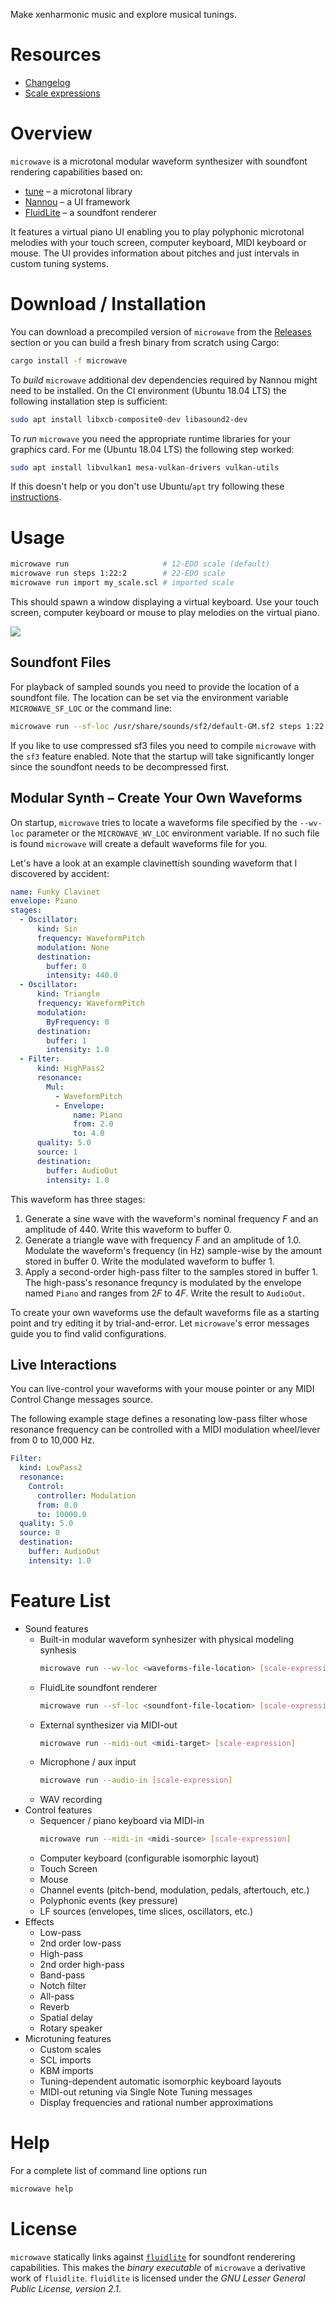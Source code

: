 Make xenharmonic music and explore musical tunings.

# Resources

- [Changelog](https://github.com/Woyten/tune/releases)
- [Scale expressions](https://crates.io/crates/tune-cli)

# Overview

`microwave` is a microtonal modular waveform synthesizer with soundfont rendering capabilities based on:

- [tune](https://crates.io/crates/tune) &ndash; a microtonal library
- [Nannou](https://nannou.cc/) &ndash; a UI framework
- [FluidLite](https://crates.io/crates/fluidlite) &ndash; a soundfont renderer

It features a virtual piano UI enabling you to play polyphonic microtonal melodies with your touch screen, computer keyboard, MIDI keyboard or mouse. The UI provides information about pitches and just intervals in custom tuning systems.

# Download / Installation

You can download a precompiled version of `microwave` from the [Releases](https://github.com/Woyten/tune/releases) section or you can build a fresh binary from scratch using Cargo:

```bash
cargo install -f microwave
```

To *build* `microwave` additional dev dependencies required by Nannou might need to be installed. On the CI environment (Ubuntu 18.04 LTS) the following installation step is sufficient:

```bash
sudo apt install libxcb-composite0-dev libasound2-dev
```

To *run* `microwave` you need the appropriate runtime libraries for your graphics card. For me (Ubuntu 18.04 LTS) the following step worked:

```bash
sudo apt install libvulkan1 mesa-vulkan-drivers vulkan-utils
```

If this doesn't help or you don't use Ubuntu/`apt` try following these [instructions](https://guide.nannou.cc/getting_started/platform-specific_setup.html).

# Usage

```bash
microwave run                     # 12-EDO scale (default)
microwave run steps 1:22:2        # 22-EDO scale
microwave run import my_scale.scl # imported scale
```

This should spawn a window displaying a virtual keyboard. Use your touch screen, computer keyboard or mouse to play melodies on the virtual piano.

![](https://github.com/Woyten/tune/raw/master/microwave/screenshot.png)

## Soundfont Files

For playback of sampled sounds you need to provide the location of a soundfont file. The location can be set via the environment variable `MICROWAVE_SF_LOC` or the command line:

```bash
microwave run --sf-loc /usr/share/sounds/sf2/default-GM.sf2 steps 1:22:2
```

If you like to use compressed sf3 files you need to compile `microwave` with the `sf3` feature enabled. Note that the startup will take significantly longer since the soundfont needs to be decompressed first.

## Modular Synth &ndash; Create Your Own Waveforms

On startup, `microwave` tries to locate a waveforms file specified by the `--wv-loc` parameter or the `MICROWAVE_WV_LOC` environment variable. If no such file is found `microwave` will create a default waveforms file for you.

Let's have a look at an example clavinettish sounding waveform that I discovered by accident:

```yml
name: Funky Clavinet
envelope: Piano
stages:
  - Oscillator:
      kind: Sin
      frequency: WaveformPitch
      modulation: None
      destination:
        buffer: 0
        intensity: 440.0
  - Oscillator:
      kind: Triangle
      frequency: WaveformPitch
      modulation:
        ByFrequency: 0
      destination:
        buffer: 1
        intensity: 1.0
  - Filter:
      kind: HighPass2
      resonance:
        Mul:
          - WaveformPitch
          - Envelope:
              name: Piano
              from: 2.0
              to: 4.0
      quality: 5.0
      source: 1
      destination:
        buffer: AudioOut
        intensity: 1.0
```

This waveform has three stages:

1. Generate a sine wave with the waveform's nominal frequency *F* and an amplitude of 440. Write this waveform to buffer 0.
1. Generate a triangle wave with frequency *F* and an amplitude of 1.0. Modulate the waveform's frequency (in Hz) sample-wise by the amount stored in buffer 0. Write the modulated waveform to buffer 1.
1. Apply a second-order high-pass filter to the samples stored in buffer 1. The high-pass's resonance frequncy is modulated by the envelope named `Piano` and ranges from 2*F* to 4*F*. Write the result to `AudioOut`.

To create your own waveforms use the default waveforms file as a starting point and try editing it by trial-and-error. Let `microwave`'s error messages guide you to find valid configurations.

## Live Interactions

You can live-control your waveforms with your mouse pointer or any MIDI Control Change messages source.

The following example stage defines a resonating low-pass filter whose resonance frequency can be controlled with a MIDI modulation wheel/lever from 0 to 10,000 Hz.

```yml
Filter:
  kind: LowPass2
  resonance:
    Control:
      controller: Modulation
      from: 0.0
      to: 10000.0
  quality: 5.0
  source: 0
  destination:
    buffer: AudioOut
    intensity: 1.0
```

# Feature List

- Sound features
  - Built-in modular waveform synhesizer with physical modeling synhesis
    ```bash
    microwave run --wv-loc <waveforms-file-location> [scale-expression]
    ```
  - FluidLite soundfont renderer
    ```bash
    microwave run --sf-loc <soundfont-file-location> [scale-expression]
    ```
  - External synthesizer via MIDI-out
    ```bash
    microwave run --midi-out <midi-target> [scale-expression]
    ```
  - Microphone / aux input
    ```bash
    microwave run --audio-in [scale-expression]
    ```
  - WAV recording
- Control features
  - Sequencer / piano keyboard via MIDI-in
    ```bash
    microwave run --midi-in <midi-source> [scale-expression]
    ```
  - Computer keyboard (configurable isomorphic layout)
  - Touch Screen
  - Mouse
  - Channel events (pitch-bend, modulation, pedals, aftertouch, etc.)
  - Polyphonic events (key pressure)
  - LF sources (envelopes, time slices, oscillators, etc.)
- Effects
  - Low-pass
  - 2nd order low-pass
  - High-pass
  - 2nd order high-pass
  - Band-pass
  - Notch filter
  - All-pass
  - Reverb
  - Spatial delay
  - Rotary speaker
- Microtuning features
  - Custom scales
  - SCL imports
  - KBM imports
  - Tuning-dependent automatic isomorphic keyboard layouts
  - MIDI-out retuning via Single Note Tuning messages
  - Display frequencies and rational number approximations

# Help

For a complete list of command line options run

```bash
microwave help
```

# License

`microwave` statically links against [`fluidlite`](https://crates.io/crates/fluidlite) for soundfont renderering capabilities. This makes the *binary executable* of `microwave` a derivative  work of `fluidlite`. `fluidlite` is licensed under the *GNU Lesser General Public License, version 2.1*.